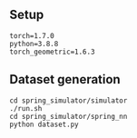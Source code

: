 ## Setup
```
torch=1.7.0
python=3.8.8
torch_geometric=1.6.3
```

## Dataset generation
```
cd spring_simulator/simulator
./run.sh
cd spring_simulator/spring_nn
python dataset.py
```


